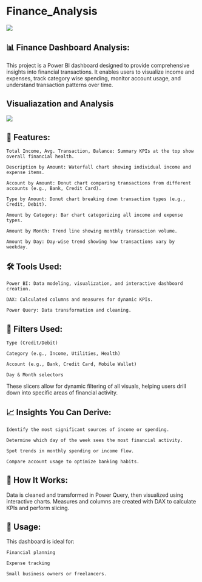 # Finance_Analysis


![](https://github.com/BabOlusegun/Finance_Analysiss/blob/main/Fin%20image.PNG)


## 📊 Finance Dashboard Analysis:

This project is a Power BI dashboard designed to provide comprehensive insights into financial transactions. It enables users to visualize income and expenses, track category wise spending, monitor account usage, and understand transaction patterns over time.


## Visualiazation and Analysis
![](https://github.com/BabOlusegun/Finance_Analysiss/blob/main/Finance.PNG)



 
## 🚀 Features:

    Total Income, Avg. Transaction, Balance: Summary KPIs at the top show overall financial health.

    Description by Amount: Waterfall chart showing individual income and expense items.

    Account by Amount: Donut chart comparing transactions from different accounts (e.g., Bank, Credit Card).

    Type by Amount: Donut chart breaking down transaction types (e.g., Credit, Debit).

    Amount by Category: Bar chart categorizing all income and expense types.

    Amount by Month: Trend line showing monthly transaction volume.

    Amount by Day: Day-wise trend showing how transactions vary by weekday.


  ## 🛠️ Tools Used:

    Power BI: Data modeling, visualization, and interactive dashboard creation.

    DAX: Calculated columns and measures for dynamic KPIs.

    Power Query: Data transformation and cleaning.


## 📂 Filters Used:

    Type (Credit/Debit)

    Category (e.g., Income, Utilities, Health)

    Account (e.g., Bank, Credit Card, Mobile Wallet)

    Day & Month selectors

These slicers allow for dynamic filtering of all visuals, helping users drill down into specific areas of financial activity.


## 📈 Insights You Can Derive:

    Identify the most significant sources of income or spending.

    Determine which day of the week sees the most financial activity.

    Spot trends in monthly spending or income flow.

    Compare account usage to optimize banking habits.



## 🧠 How It Works:

Data is cleaned and transformed in Power Query, then visualized using interactive charts. Measures and columns are created with DAX to calculate KPIs and perform slicing.



## 📌 Usage:

This dashboard is ideal for:

    Financial planning

    Expense tracking

    Small business owners or freelancers.




